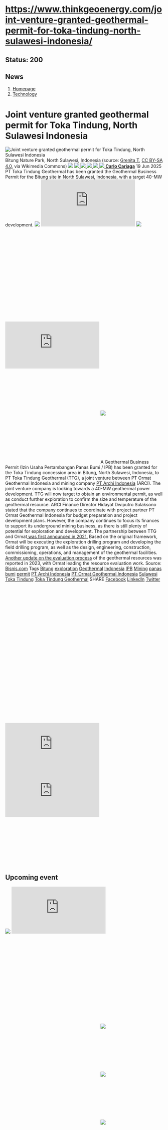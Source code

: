 # https://www.thinkgeoenergy.com/joint-venture-granted-geothermal-permit-for-toka-tindung-north-sulawesi-indonesia/

Status: 200
---

## News
  1. [Homepage](https://www.thinkgeoenergy.com "Homepage")
  2. [Technology](https://www.thinkgeoenergy.com/category/technology/)


# Joint venture granted geothermal permit for Toka Tindung, North Sulawesi Indonesia
![Joint venture granted geothermal permit for Toka Tindung, North Sulawesi Indonesia](https://www.thinkgeoenergy.com/wp-content/uploads/2025/06/Beautiful_green_blue_at_Bitung.jpg) Bitung Nature Park, North Sulawesi, Indonesia (source: [Grenita T](https://commons.wikimedia.org/wiki/File:Beautiful_green_blue_at_Bitung.jpg), [CC BY-SA 4.0](https://creativecommons.org/licenses/by-sa/4.0), via Wikimedia Commons)
![](https://www.thinkgeoenergy.com/wp-content/themes/tge/img/email-black-envelope-shape.png)
[ ![](https://www.thinkgeoenergy.com/wp-content/themes/tge/img/printer-tool-or-interface-symbol-for-print-button.png) ](https://www.thinkgeoenergy.com/joint-venture-granted-geothermal-permit-for-toka-tindung-north-sulawesi-indonesia/)
[ ![](https://www.thinkgeoenergy.com/wp-content/themes/tge/img/social_twitter_100.jpg) ](https://x.com/thinkgeoenergy)
[ ![](https://www.thinkgeoenergy.com/wp-content/themes/tge/img/social_linkedin_100.png) ](javascript:void\(0\))
[ ![](https://www.thinkgeoenergy.com/wp-content/themes/tge/img/social_facebook_100.png) ](javascript:void\(0\))
[ ![](https://www.thinkgeoenergy.com/wp-content/uploads/2022/10/Carlo-new-photo-100x100.jpg) ](https://www.thinkgeoenergy.com/author/ccariaga/) [**Carlo Cariaga**](https://www.thinkgeoenergy.com/author/ccariaga/) 19 Jun 2025
PT Toka Tindung Geothermal has been granted the Geothermal Business Permit for the Bitung site in North Sulawesi, Indonesia, with a target 40-MW development.
[![](https://ads.thinkgeoenergy.com/images/dca4070464939a2994a515a77c380b1d.jpg)](https://ads.thinkgeoenergy.com/delivery/cl.php?bannerid=104&zoneid=38&sig=f79e1f308a08e7f3fa2725a083b0d3bc40b8650dbb1914d4332a8185b9ccc243&oadest=http%3A%2F%2Fexergy-orc.com%2F%3F%26utm_source%3Dthink%2Bgeo%2Benergy%26utm_medium%3Ddisplay%26utm_campaign%3Dthink%2Bgeo%2Benergy%2Bwebsite%2Badvertising)
![](https://ads.thinkgeoenergy.com/delivery/lg.php?bannerid=104&campaignid=1&zoneid=38&loc=https%3A%2F%2Fwww.thinkgeoenergy.com%2Fjoint-venture-granted-geothermal-permit-for-toka-tindung-north-sulawesi-indonesia%2F&cb=62978e6f47)
[![](https://ads.thinkgeoenergy.com/images/4a3e2b3141477f469c9a365f6184a480.png)](https://ads.thinkgeoenergy.com/delivery/cl.php?bannerid=311&zoneid=39&sig=b3b3d564f7cfc242743c8edd9b7152f22a78ac6197d7f92e4cc0e73ca373289a&oadest=https%3A%2F%2Fwww.orcan-energy.com%2Fen%2F%3F%26utm_source%3Dthink%2Bgeo%2Benergy%26utm_medium%3Ddisplay%26utm_campaign%3Dthink%2Bgeo%2Benergy%2Bwebsite%2Badvertising)
![](https://ads.thinkgeoenergy.com/delivery/lg.php?bannerid=311&campaignid=1&zoneid=39&loc=https%3A%2F%2Fwww.thinkgeoenergy.com%2Fjoint-venture-granted-geothermal-permit-for-toka-tindung-north-sulawesi-indonesia%2F&cb=924c5b188b)
[![](https://ads.thinkgeoenergy.com/delivery/avw.php?zoneid=144&cb=0&n=a886266d)](https://ads.thinkgeoenergy.com/delivery/ck.php?n=a886266d&cb=0)
[![](https://ads.thinkgeoenergy.com/delivery/avw.php?zoneid=34&cb=0&n=a62ebb80)](https://ads.thinkgeoenergy.com/delivery/ck.php?n=a62ebb80&cb=0)
[![](https://ads.thinkgeoenergy.com/delivery/avw.php?zoneid=10&cb=0&n=ada237ed)](https://ads.thinkgeoenergy.com/delivery/ck.php?n=ada237ed&cb=0)
[![](https://ads.thinkgeoenergy.com/images/7e7c5bb8120b56faf9b98b6dd42a99e2.jpg)](https://ads.thinkgeoenergy.com/delivery/cl.php?bannerid=344&zoneid=136&sig=389321ea0439c998e1c90556efa5afb39da14ba04d90740966d794f512de5dbc&oadest=https%3A%2F%2Fwww.slb.com%2Fproducts-and-services%2Fscaling-new-energy-systems%2Fgeothermal%2Fgeothermal-consulting-services%3Futm_medium%3Dpaid%26utm_term%3Dbanner-ad%26utm_campaign%3D2025-geothermex-consulting-services-awareness)
![](https://ads.thinkgeoenergy.com/delivery/lg.php?bannerid=344&campaignid=1&zoneid=136&loc=https%3A%2F%2Fwww.thinkgeoenergy.com%2Fjoint-venture-granted-geothermal-permit-for-toka-tindung-north-sulawesi-indonesia%2F&cb=d949d54c8a)
A Geothermal Business Permit (Izin Usaha Pertambangan Panas Bumi / IPB) has been granted for the Toka Tindung concession area in Bitung, North Sulawesi, Indonesia, to PT Toka Tindung Geothermal (TTG), a joint venture between PT Ormat Geothermal Indonesia and mining company [PT Archi Indonesia](https://archiindonesia.com/) (ARCI). The joint venture company is looking towards a 40-MW geothermal power development.
TTG will now target to obtain an environmental permit, as well as conduct further exploration to confirm the size and temperature of the geothermal resource.
ARCI Finance Director Hidayat Dwiputro Sulaksono stated that the company continues to coordinate with project partner PT Ormat Geothermal Indonesia for budget preparation and project development plans. However, the company continues to focus its finances to support its underground mining business, as there is still plenty of potential for exploration and development.
The partnership between TTG and Ormat[ was first announced in 2021.](https://www.thinkgeoenergy.com/ormat-and-mining-firm-partner-on-geothermal-exploration-in-north-sulawesi/) Based on the original framework, Ormat will be executing the exploration drilling program and developing the field drilling program, as well as the design, engineering, construction, commissioning, operations, and management of the geothermal facilities.[ Another update on the evaluation process](https://www.thinkgeoenergy.com/indonesian-gold-mining-company-deliberates-geothermal-joint-venture/) of the geothermal resources was reported in 2023, with Ormat leading the resource evaluation work.
Source: [Bisnis.com](https://market.bisnis.com/read/20250619/192/1886562/archi-arci-kantongi-izin-panas-bumi-di-bitung-bidik-kapasitas-40mw)
Tags
[Bitung](https://www.thinkgeoenergy.com/tag/bitung/) [exploration](https://www.thinkgeoenergy.com/tag/exploration/) [Geothermal](https://www.thinkgeoenergy.com/tag/geothermal/) [Indonesia](https://www.thinkgeoenergy.com/tag/indonesia/) [IPB](https://www.thinkgeoenergy.com/tag/ipb/) [Mining](https://www.thinkgeoenergy.com/tag/mining/) [panas bumi](https://www.thinkgeoenergy.com/tag/panas-bumi/) [permit](https://www.thinkgeoenergy.com/tag/permit/) [PT Archi Indonesia](https://www.thinkgeoenergy.com/tag/pt-archi-indonesia/) [PT Ormat Geothermal Indonesia](https://www.thinkgeoenergy.com/tag/pt-ormat-geothermal-indonesia/) [Sulawesi](https://www.thinkgeoenergy.com/tag/sulawesi/) [Toka Tindung](https://www.thinkgeoenergy.com/tag/toka-tindung/) [Toka Tindung Geothermal](https://www.thinkgeoenergy.com/tag/toka-tindung-geothermal/)
SHARE
[Facebook](javascript:void\(0\))
[LinkedIn](javascript:void\(0\))
[Twitter](javascript:void\(0\))
[![](https://ads.thinkgeoenergy.com/delivery/avw.php?zoneid=40&cb=0&n=af91e151)](https://ads.thinkgeoenergy.com/delivery/ck.php?n=af91e151&cb=0)
[![](https://ads.thinkgeoenergy.com/delivery/avw.php?zoneid=41&cb=0&n=a7dfda8b)](https://ads.thinkgeoenergy.com/delivery/ck.php?n=a7dfda8b&cb=0)
[![](https://ads.thinkgeoenergy.com/delivery/avw.php?zoneid=147&cb=0&n=a90740cd)](https://ads.thinkgeoenergy.com/delivery/ck.php?n=a90740cd&cb=0)
[![](https://ads.thinkgeoenergy.com/delivery/avw.php?zoneid=21&cb=0&n=a02718af)](https://ads.thinkgeoenergy.com/delivery/ck.php?n=a02718af&cb=0)
[![](https://ads.thinkgeoenergy.com/delivery/avw.php?zoneid=22&cb=0&n=af71fb28)](https://ads.thinkgeoenergy.com/delivery/ck.php?n=af71fb28&cb=0)
[![](https://ads.thinkgeoenergy.com/delivery/avw.php?zoneid=23&cb=0&n=a4159bf3)](https://ads.thinkgeoenergy.com/delivery/ck.php?n=a4159bf3&cb=0)
## Upcoming event
[![](https://www.thinkgeoenergy.com/joint-venture-granted-geothermal-permit-for-toka-tindung-north-sulawesi-indonesia/)](https://www.thinkgeoenergy.com/joint-venture-granted-geothermal-permit-for-toka-tindung-north-sulawesi-indonesia/)
[![](https://ads.thinkgeoenergy.com/delivery/avw.php?zoneid=35&cb=0&n=ac8caac7)](https://ads.thinkgeoenergy.com/delivery/ck.php?n=ac8caac7&cb=0)
[![](https://ads.thinkgeoenergy.com/delivery/avw.php?zoneid=36&cb=0&n=a19b6bc8)](https://ads.thinkgeoenergy.com/delivery/ck.php?n=a19b6bc8&cb=0)
[![](https://ads.thinkgeoenergy.com/delivery/avw.php?zoneid=37&cb=0&n=ae3fd23e)](https://ads.thinkgeoenergy.com/delivery/ck.php?n=ae3fd23e&cb=0)
[![](https://ads.thinkgeoenergy.com/images/476eb28404bc7209c844fbfbd47b5d28.jpg)](https://ads.thinkgeoenergy.com/delivery/cl.php?bannerid=35&zoneid=2&sig=a917c6c0f2e3da26dbab140583e33f79f4282700f22311e51efeddd8c441792a&oadest=http%3A%2F%2Fexergy-orc.com%2F%3F%26utm_source%3Dthink%2Bgeo%2Benergy%26utm_medium%3Ddisplay%26utm_campaign%3Dthink%2Bgeo%2Benergy%2Bwebsite%2Badvertising)
![](https://ads.thinkgeoenergy.com/delivery/lg.php?bannerid=35&campaignid=1&zoneid=2&loc=https%3A%2F%2Fwww.thinkgeoenergy.com%2Fjoint-venture-granted-geothermal-permit-for-toka-tindung-north-sulawesi-indonesia%2F&cb=7faa0a727c)
[![](https://ads.thinkgeoenergy.com/images/a62b7481c7116f0aac3d58406ab9fb81.png)](https://ads.thinkgeoenergy.com/delivery/cl.php?bannerid=310&zoneid=3&sig=b88a8bde13e9b9d2a9b95000271f9f6e7b2a7129c09729a3226591ce0274baaf&oadest=https%3A%2F%2Fwww.orcan-energy.com%2Fen%2F%3F%26utm_source%3Dthink%2Bgeo%2Benergy%26utm_medium%3Ddisplay%26utm_campaign%3Dthink%2Bgeo%2Benergy%2Bwebsite%2Badvertising)
![](https://ads.thinkgeoenergy.com/delivery/lg.php?bannerid=310&campaignid=1&zoneid=3&loc=https%3A%2F%2Fwww.thinkgeoenergy.com%2Fjoint-venture-granted-geothermal-permit-for-toka-tindung-north-sulawesi-indonesia%2F&cb=456d16e46b)
[![](https://ads.thinkgeoenergy.com/images/0e10b6913875ac647e4efda896a463fd.jpg)](https://ads.thinkgeoenergy.com/delivery/cl.php?bannerid=343&zoneid=135&sig=da665187dcfafa7fb1e532b32d330868e2d71fa7ea128dc6ab851700129ef51c&oadest=https%3A%2F%2Fwww.slb.com%2Fproducts-and-services%2Fscaling-new-energy-systems%2Fgeothermal%2Fgeothermal-consulting-services%3Futm_medium%3Dpaid%26utm_term%3Dbanner-ad%26utm_campaign%3D2025-geothermex-consulting-services-awareness)
![](https://ads.thinkgeoenergy.com/delivery/lg.php?bannerid=343&campaignid=1&zoneid=135&loc=https%3A%2F%2Fwww.thinkgeoenergy.com%2Fjoint-venture-granted-geothermal-permit-for-toka-tindung-north-sulawesi-indonesia%2F&cb=0d386ffc15)
[![](https://ads.thinkgeoenergy.com/delivery/avw.php?zoneid=12&cb=0&n=a5182671)](https://ads.thinkgeoenergy.com/delivery/ck.php?n=a5182671&cb=0)
[![](https://ads.thinkgeoenergy.com/delivery/avw.php?zoneid=13&cb=0&n=a2c2aee1)](https://ads.thinkgeoenergy.com/delivery/ck.php?n=a2c2aee1&cb=0)
[![](https://ads.thinkgeoenergy.com/delivery/avw.php?zoneid=146&cb=0&n=a962a961)](https://ads.thinkgeoenergy.com/delivery/ck.php?n=a962a961&cb=0)
[![](https://ads.thinkgeoenergy.com/images/b2d37bc1f3a527628eaa8da73d21b04b.jpg)](https://ads.thinkgeoenergy.com/delivery/cl.php?bannerid=299&zoneid=148&sig=2233177e813097d19db2b291bfe270ff094861549c2805cb616fb1ee6e2dffc0&oadest=https%3A%2F%2Finco-drilling.com%2F%3F%26utm_source%3Dthink%2Bgeo%2Benergy%26utm_medium%3Ddisplay%26utm_campaign%3Dthink%2Bgeo%2Benergy%2Bwebsite%2Badvertising)
![](https://ads.thinkgeoenergy.com/delivery/lg.php?bannerid=299&campaignid=1&zoneid=148&loc=https%3A%2F%2Fwww.thinkgeoenergy.com%2Fjoint-venture-granted-geothermal-permit-for-toka-tindung-north-sulawesi-indonesia%2F&cb=892ca3f0f4)
[![](https://ads.thinkgeoenergy.com/images/e7ebde4d5266b5e376df11bd37a43e9c.jpg)](https://ads.thinkgeoenergy.com/delivery/cl.php?bannerid=300&zoneid=149&sig=1eaf5ad35af15910acd4493452cce8545c2639550551eb67a44c40a5a4b0ceac&oadest=https%3A%2F%2Finco-drilling.com%2F%3F%26utm_source%3Dthink%2Bgeo%2Benergy%26utm_medium%3Ddisplay%26utm_campaign%3Dthink%2Bgeo%2Benergy%2Bwebsite%2Badvertising)
![](https://ads.thinkgeoenergy.com/delivery/lg.php?bannerid=300&campaignid=1&zoneid=149&loc=https%3A%2F%2Fwww.thinkgeoenergy.com%2Fjoint-venture-granted-geothermal-permit-for-toka-tindung-north-sulawesi-indonesia%2F&cb=2bc062c81a)
[![](https://ads.thinkgeoenergy.com/images/c05bbc71b38e913aaddba397f8e88435.gif)](https://ads.thinkgeoenergy.com/delivery/cl.php?bannerid=314&zoneid=150&sig=c88236cc6eca61c691af98066fcf5de828a9bd6b33f84708c43607b27f74ce70&oadest=https%3A%2F%2Fstrydefurther.com%2Findustries%2Flow-cost-low-environmental-impact-exploration-and-monitoring-solutions-for-geothermal-energy-production-2%3F%26utm_source%3Dthink%2Bgeo%2Benergy%26utm_medium%3Ddisplay%26utm_campaign%3Dthink%2Bgeo%2Benergy%2Bwebsite%2Badvertising)
![](https://ads.thinkgeoenergy.com/delivery/lg.php?bannerid=314&campaignid=1&zoneid=150&loc=https%3A%2F%2Fwww.thinkgeoenergy.com%2Fjoint-venture-granted-geothermal-permit-for-toka-tindung-north-sulawesi-indonesia%2F&cb=1f3c069c80)
[![](https://ads.thinkgeoenergy.com/images/8a5a96ea04a2c1fe06a37e11acd687e2.gif)](https://ads.thinkgeoenergy.com/delivery/cl.php?bannerid=315&zoneid=151&sig=5ee8f7a3d59fa5621b76adae024389ccd468674329b65928694e5f0be9840501&oadest=https%3A%2F%2Fstrydefurther.com%2Findustries%2Flow-cost-low-environmental-impact-exploration-and-monitoring-solutions-for-geothermal-energy-production-2%3F%26utm_source%3Dthink%2Bgeo%2Benergy%26utm_medium%3Ddisplay%26utm_campaign%3Dthink%2Bgeo%2Benergy%2Bwebsite%2Badvertising)
![](https://ads.thinkgeoenergy.com/delivery/lg.php?bannerid=315&campaignid=1&zoneid=151&loc=https%3A%2F%2Fwww.thinkgeoenergy.com%2Fjoint-venture-granted-geothermal-permit-for-toka-tindung-north-sulawesi-indonesia%2F&cb=555fb6eda9)
### Check out the latest Industry Events & Conferences
[Go to Events](https://www.thinkgeoenergy.com/events)
## Related News
[ ![Geo Dipa signs EPC and ORC supply contracts for Dieng geothermal project, Indonesia](https://www.thinkgeoenergy.com/wp-content/uploads/2025/09/Dieng-EPC-signing-400x187.png) 29 Sep 2025 Geo Dipa signs EPC and ORC supply contracts for Dieng geothermal project, Indonesia ](https://www.thinkgeoenergy.com/geo-dipa-signs-epc-and-power-plant-supply-contracts-for-dieng-geothermal-project-indonesia/)
SHARE
![](https://www.thinkgeoenergy.com/joint-venture-granted-geothermal-permit-for-toka-tindung-north-sulawesi-indonesia/) ![](https://www.thinkgeoenergy.com/joint-venture-granted-geothermal-permit-for-toka-tindung-north-sulawesi-indonesia/) ![](https://www.thinkgeoenergy.com/joint-venture-granted-geothermal-permit-for-toka-tindung-north-sulawesi-indonesia/) ![](https://www.thinkgeoenergy.com/joint-venture-granted-geothermal-permit-for-toka-tindung-north-sulawesi-indonesia/)
[ ![Pertamina Geothermal and Toyota partner to build green hydrogen ecosystem in Indonesia](https://www.thinkgeoenergy.com/wp-content/uploads/2015/12/Jakarta_traffic-400x300.jpg) 26 Sep 2025 Pertamina Geothermal and Toyota partner to build green hydrogen ecosystem in Indonesia ](https://www.thinkgeoenergy.com/pertamina-geothermal-and-toyota-partner-to-build-green-hydrogen-ecosystem-in-indonesia/)
SHARE
![](https://www.thinkgeoenergy.com/joint-venture-granted-geothermal-permit-for-toka-tindung-north-sulawesi-indonesia/) ![](https://www.thinkgeoenergy.com/joint-venture-granted-geothermal-permit-for-toka-tindung-north-sulawesi-indonesia/) ![](https://www.thinkgeoenergy.com/joint-venture-granted-geothermal-permit-for-toka-tindung-north-sulawesi-indonesia/) ![](https://www.thinkgeoenergy.com/joint-venture-granted-geothermal-permit-for-toka-tindung-north-sulawesi-indonesia/)
[ ![Project InnerSpace launches geothermal cold storage project in India under funding program](https://www.thinkgeoenergy.com/wp-content/uploads/2025/09/Apple_Orchards_Kinnaur-400x267.jpg) 25 Sep 2025 Project InnerSpace launches geothermal cold storage project in India under funding program ](https://www.thinkgeoenergy.com/project-innerspace-launches-geothermal-cold-storage-project-in-india-under-funding-program/)
SHARE
![](https://www.thinkgeoenergy.com/joint-venture-granted-geothermal-permit-for-toka-tindung-north-sulawesi-indonesia/) ![](https://www.thinkgeoenergy.com/joint-venture-granted-geothermal-permit-for-toka-tindung-north-sulawesi-indonesia/) ![](https://www.thinkgeoenergy.com/joint-venture-granted-geothermal-permit-for-toka-tindung-north-sulawesi-indonesia/) ![](https://www.thinkgeoenergy.com/joint-venture-granted-geothermal-permit-for-toka-tindung-north-sulawesi-indonesia/)
[ ![First Gen \(EDC\) ventures into Indonesia with geothermal investment strategy](https://www.thinkgeoenergy.com/wp-content/uploads/2024/05/Mount_Gede-Pangrango_South_Face-400x300.jpg) 24 Sep 2025 First Gen (EDC) ventures into Indonesia with geothermal investment strategy ](https://www.thinkgeoenergy.com/first-gen-edc-ventures-into-indonesia-with-geothermal-investment-strategy/)
SHARE
![](https://www.thinkgeoenergy.com/joint-venture-granted-geothermal-permit-for-toka-tindung-north-sulawesi-indonesia/) ![](https://www.thinkgeoenergy.com/joint-venture-granted-geothermal-permit-for-toka-tindung-north-sulawesi-indonesia/) ![](https://www.thinkgeoenergy.com/joint-venture-granted-geothermal-permit-for-toka-tindung-north-sulawesi-indonesia/) ![](https://www.thinkgeoenergy.com/joint-venture-granted-geothermal-permit-for-toka-tindung-north-sulawesi-indonesia/)
[ ![India launches geothermal policy, pilots with Iceland and Norway firms](https://www.thinkgeoenergy.com/wp-content/uploads/2021/12/Kinnaur_India-400x300.jpg) 24 Sep 2025 India launches geothermal policy, pilots with Iceland and Norway firms ](https://www.thinkgeoenergy.com/india-launches-geothermal-policy-pilots-with-iceland-and-norway-firms/)
SHARE
![](https://www.thinkgeoenergy.com/joint-venture-granted-geothermal-permit-for-toka-tindung-north-sulawesi-indonesia/) ![](https://www.thinkgeoenergy.com/joint-venture-granted-geothermal-permit-for-toka-tindung-north-sulawesi-indonesia/) ![](https://www.thinkgeoenergy.com/joint-venture-granted-geothermal-permit-for-toka-tindung-north-sulawesi-indonesia/) ![](https://www.thinkgeoenergy.com/joint-venture-granted-geothermal-permit-for-toka-tindung-north-sulawesi-indonesia/)
[ ![EDC plans upgrades for Leyte geothermal plants](https://www.thinkgeoenergy.com/wp-content/uploads/2018/01/Palinpinon_geothermalplant_Philippines_s-400x266.jpg) 24 Sep 2025 EDC plans upgrades for Leyte geothermal plants ](https://www.thinkgeoenergy.com/edc-plans-upgrades-for-leyte-geothermal-plants/)
SHARE
![](https://www.thinkgeoenergy.com/joint-venture-granted-geothermal-permit-for-toka-tindung-north-sulawesi-indonesia/) ![](https://www.thinkgeoenergy.com/joint-venture-granted-geothermal-permit-for-toka-tindung-north-sulawesi-indonesia/) ![](https://www.thinkgeoenergy.com/joint-venture-granted-geothermal-permit-for-toka-tindung-north-sulawesi-indonesia/) ![](https://www.thinkgeoenergy.com/joint-venture-granted-geothermal-permit-for-toka-tindung-north-sulawesi-indonesia/)
[ ![EDC mobilizes rig for exploration drilling at Amacan geothermal site, Philippines](https://www.thinkgeoenergy.com/wp-content/uploads/2025/09/Tagumcity_highway-400x267.jpg) 22 Sep 2025 EDC mobilizes rig for exploration drilling at Amacan geothermal site, Philippines ](https://www.thinkgeoenergy.com/edc-mobilizes-rig-for-exploration-drilling-at-amacan-geothermal-site-philippines/)
SHARE
![](https://www.thinkgeoenergy.com/joint-venture-granted-geothermal-permit-for-toka-tindung-north-sulawesi-indonesia/) ![](https://www.thinkgeoenergy.com/joint-venture-granted-geothermal-permit-for-toka-tindung-north-sulawesi-indonesia/) ![](https://www.thinkgeoenergy.com/joint-venture-granted-geothermal-permit-for-toka-tindung-north-sulawesi-indonesia/) ![](https://www.thinkgeoenergy.com/joint-venture-granted-geothermal-permit-for-toka-tindung-north-sulawesi-indonesia/)
[ ![Webinar – Prospects for mine-based geothermal energy in Australia, 25 September 2025](https://www.thinkgeoenergy.com/wp-content/uploads/2025/09/Webinar-Mine-based-geothermal-400x240.jpg) 22 Sep 2025 Webinar – Prospects for mine-based geothermal energy in Australia, 25 September 2025 ](https://www.thinkgeoenergy.com/webinar-prospects-for-mine-based-geothermal-energy-in-australia-25-september-2025/)
SHARE
![](https://www.thinkgeoenergy.com/joint-venture-granted-geothermal-permit-for-toka-tindung-north-sulawesi-indonesia/) ![](https://www.thinkgeoenergy.com/joint-venture-granted-geothermal-permit-for-toka-tindung-north-sulawesi-indonesia/) ![](https://www.thinkgeoenergy.com/joint-venture-granted-geothermal-permit-for-toka-tindung-north-sulawesi-indonesia/) ![](https://www.thinkgeoenergy.com/joint-venture-granted-geothermal-permit-for-toka-tindung-north-sulawesi-indonesia/)
[ ![Indonesian Government sets direction for geothermal growth at IIGCE 2025](https://www.thinkgeoenergy.com/wp-content/uploads/2025/09/IIGCE-Bahlil-400x264.jpeg) 19 Sep 2025 Indonesian Government sets direction for geothermal growth at IIGCE 2025 ](https://www.thinkgeoenergy.com/indonesian-government-sets-direction-for-geothermal-growth-at-iigce-2025/)
SHARE
![](https://www.thinkgeoenergy.com/joint-venture-granted-geothermal-permit-for-toka-tindung-north-sulawesi-indonesia/) ![](https://www.thinkgeoenergy.com/joint-venture-granted-geothermal-permit-for-toka-tindung-north-sulawesi-indonesia/) ![](https://www.thinkgeoenergy.com/joint-venture-granted-geothermal-permit-for-toka-tindung-north-sulawesi-indonesia/) ![](https://www.thinkgeoenergy.com/joint-venture-granted-geothermal-permit-for-toka-tindung-north-sulawesi-indonesia/)
[ ![Ormat and PT SMI explore financing options for geothermal projects in Indonesia](https://www.thinkgeoenergy.com/wp-content/uploads/2025/09/PT-SMI-Ormat-IIGCE-2025-400x240.jpg) 18 Sep 2025 Ormat and PT SMI explore financing options for geothermal projects in Indonesia ](https://www.thinkgeoenergy.com/ormat-and-pt-smi-explore-financing-options-for-geothermal-projects-in-indonesia/)
SHARE
![](https://www.thinkgeoenergy.com/joint-venture-granted-geothermal-permit-for-toka-tindung-north-sulawesi-indonesia/) ![](https://www.thinkgeoenergy.com/joint-venture-granted-geothermal-permit-for-toka-tindung-north-sulawesi-indonesia/) ![](https://www.thinkgeoenergy.com/joint-venture-granted-geothermal-permit-for-toka-tindung-north-sulawesi-indonesia/) ![](https://www.thinkgeoenergy.com/joint-venture-granted-geothermal-permit-for-toka-tindung-north-sulawesi-indonesia/)
[ ![Medco starts exploration drilling at Bonjol geothermal site in Indonesia](https://www.thinkgeoenergy.com/wp-content/uploads/2025/09/Medco-Bonjol-400x267.jpg) 17 Sep 2025 Medco starts exploration drilling at Bonjol geothermal site in Indonesia ](https://www.thinkgeoenergy.com/medco-starts-exploration-drilling-at-bonjol-geothermal-site-in-indonesia/)
SHARE
![](https://www.thinkgeoenergy.com/joint-venture-granted-geothermal-permit-for-toka-tindung-north-sulawesi-indonesia/) ![](https://www.thinkgeoenergy.com/joint-venture-granted-geothermal-permit-for-toka-tindung-north-sulawesi-indonesia/) ![](https://www.thinkgeoenergy.com/joint-venture-granted-geothermal-permit-for-toka-tindung-north-sulawesi-indonesia/) ![](https://www.thinkgeoenergy.com/joint-venture-granted-geothermal-permit-for-toka-tindung-north-sulawesi-indonesia/)
[ ![India publishes National Policy setting a framework for geothermal development](https://www.thinkgeoenergy.com/wp-content/uploads/2025/09/Kheerganga_is_a_pious_hot_water_spring_Himachal_India-400x225.jpg) 17 Sep 2025 India publishes National Policy setting a framework for geothermal development ](https://www.thinkgeoenergy.com/india-publishes-national-policy-setting-a-framework-for-geothermal-development/)
SHARE
![](https://www.thinkgeoenergy.com/joint-venture-granted-geothermal-permit-for-toka-tindung-north-sulawesi-indonesia/) ![](https://www.thinkgeoenergy.com/joint-venture-granted-geothermal-permit-for-toka-tindung-north-sulawesi-indonesia/) ![](https://www.thinkgeoenergy.com/joint-venture-granted-geothermal-permit-for-toka-tindung-north-sulawesi-indonesia/) ![](https://www.thinkgeoenergy.com/joint-venture-granted-geothermal-permit-for-toka-tindung-north-sulawesi-indonesia/)
[](https://www.thinkgeoenergy.com/joint-venture-granted-geothermal-permit-for-toka-tindung-north-sulawesi-indonesia/) [](https://www.thinkgeoenergy.com/joint-venture-granted-geothermal-permit-for-toka-tindung-north-sulawesi-indonesia/)
[![](https://ads.thinkgeoenergy.com/images/eacfb4973619c36e88404f2b367e4f06.jpg)](https://ads.thinkgeoenergy.com/delivery/cl.php?bannerid=259&zoneid=145&sig=b29592330aee2868e962b21920aed234739ce8009449f8ebb80c20e0ae6a7231&oadest=https%3A%2F%2Fwww.jrgenergy.com%2F%3F%26utm_source%3Dthink%2Bgeo%2Benergy%26utm_medium%3Ddisplay%26utm_campaign%3Dthink%2Bgeo%2Benergy%2Bwebsite%2Badvertising)
![](https://ads.thinkgeoenergy.com/delivery/lg.php?bannerid=259&campaignid=1&zoneid=145&loc=https%3A%2F%2Fwww.thinkgeoenergy.com%2Fjoint-venture-granted-geothermal-permit-for-toka-tindung-north-sulawesi-indonesia%2F&cb=9318dddf99)
[![](https://ads.thinkgeoenergy.com/images/41406b95b88864e0758fc238260291b4.jpg)](https://ads.thinkgeoenergy.com/delivery/cl.php?bannerid=261&zoneid=152&sig=7ccc20cb02a155ba32ccf3a8b531d9d17da1a7c711ab999c04b9c70dc64d357c&oadest=https%3A%2F%2Fwww.jrgenergy.com%2F%3F%26utm_source%3Dthink%2Bgeo%2Benergy%26utm_medium%3Ddisplay%26utm_campaign%3Dthink%2Bgeo%2Benergy%2Bwebsite%2Badvertising)
![](https://ads.thinkgeoenergy.com/delivery/lg.php?bannerid=261&campaignid=1&zoneid=152&loc=https%3A%2F%2Fwww.thinkgeoenergy.com%2Fjoint-venture-granted-geothermal-permit-for-toka-tindung-north-sulawesi-indonesia%2F&cb=1c3adec7a0)
[![](https://ads.thinkgeoenergy.com/images/d43f23414ac0635c1f8442c9beba9fde.jpg)](https://ads.thinkgeoenergy.com/delivery/cl.php?bannerid=260&zoneid=153&sig=f00735bf447cb3ee92d64f28be388ff23638991acb61e6a64df85105fb87c686&oadest=https%3A%2F%2Fwww.jrgenergy.com%2F%3F%26utm_source%3Dthink%2Bgeo%2Benergy%26utm_medium%3Ddisplay%26utm_campaign%3Dthink%2Bgeo%2Benergy%2Bwebsite%2Badvertising)
![](https://ads.thinkgeoenergy.com/delivery/lg.php?bannerid=260&campaignid=1&zoneid=153&loc=https%3A%2F%2Fwww.thinkgeoenergy.com%2Fjoint-venture-granted-geothermal-permit-for-toka-tindung-north-sulawesi-indonesia%2F&cb=97617b27b2)
[ ![](https://www.thinkgeoenergy.com/wp-content/themes/tge/img/logos/logo.png) ](https://www.thinkgeoenergy.com/joint-venture-granted-geothermal-permit-for-toka-tindung-north-sulawesi-indonesia/)
  * Follow Think GeoEnergy
  * [ ![](https://www.thinkgeoenergy.com/wp-content/themes/tge/img/icons/facebook-icon.png) ](https://www.facebook.com/thinkgeoenergy)
  * [ ![](https://www.thinkgeoenergy.com/wp-content/themes/tge/img/icons/instagram.png) ](https://www.instagram.com/thinkgeoenergy/?hl=en)
  * [ ![](https://www.thinkgeoenergy.com/wp-content/themes/tge/img/icons/in.png) ](http://www.linkedin.com/groups?gid=1960587&trk=myg_ugrp_ovr)
  * [ ![](https://www.thinkgeoenergy.com/wp-content/themes/tge/img/icons/twitter_x_icon.png) ](https://x.com/thinkgeoenergy)
  * [ ![](https://www.thinkgeoenergy.com/wp-content/themes/tge/img/icons/YT.png) ](https://www.youtube.com/channel/UCvRx_SSV897Nm4e7NQbt5vQ)


  * [About Us](https://www.thinkgeoenergy.com/about/)
  * [Terms & Condition](https://www.thinkgeoenergy.com/about/terms-conditions/)
  * [Privacy Policy](https://www.thinkgeoenergy.com/about/privacy-policy/)
  * [Advertisement](https://www.thinkgeoenergy.com/advertisement/)
  * [Our Advertisers](https://www.thinkgeoenergy.com/our-advertisers/)
  * [Support](https://www.thinkgeoenergy.com/support-us/)


### Subscribe to our Newsletter
  * [ENGLISH](https://www.thinkgeoenergy.com/)
  * [EN ESPAÑOL](http://www.piensageotermia.com/)
  * [IN TURKISH](http://www.jeotermalhaberler.com/)


All rights reserved. © ThinkGeoEnergy ehf. 2025 
We use cookies on our website to give you the most relevant experience by remembering your preferences and repeat visits. By clicking “Accept”, you consent to the use of ALL the cookies.
Cookie settings[ACCEPT](https://www.thinkgeoenergy.com/joint-venture-granted-geothermal-permit-for-toka-tindung-north-sulawesi-indonesia/)
Manage consent
Close
#### Privacy Overview
This website uses cookies to improve your experience while you navigate through the website. Out of these, the cookies that are categorized as necessary are stored on your browser as they are essential for the working of basic functionalities of the ...
Necessary 
Necessary
Always Enabled
Necessary cookies are absolutely essential for the website to function properly. This category only includes cookies that ensures basic functionalities and security features of the website. These cookies do not store any personal information. 
Non-necessary 
Non-necessary
Any cookies that may not be particularly necessary for the website to function and is used specifically to collect user personal data via analytics, ads, other embedded contents are termed as non-necessary cookies. It is mandatory to procure user consent prior to running these cookies on your website. 
SAVE & ACCEPT
[ Go to mobile version ](https://www.thinkgeoenergy.com/joint-venture-granted-geothermal-permit-for-toka-tindung-north-sulawesi-indonesia/?amp=1)
